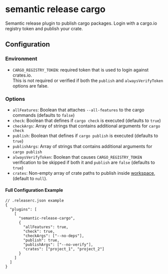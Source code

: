 # semantic release cargo

Semantic release plugin to publish cargo packages.
Login with a cargo.io registry token and publish your crate.

## Configuration

### Environment

- `CARGO_REGISTRY_TOKEN`: required token that is used to login against crates.io.<br>
This is not required or verified if both the `publish` and `alwaysVerifyToken` options are false.

### Options

- `allFeatures`: Boolean that attaches `--all-features` to the cargo commands (defaults to `false`)
- `check`: Boolean that defines if `cargo check` is executed (defaults to `true`)
- `checkArgs`: Array of strings that contains additional arguments for `cargo check`
- `publish`: Boolean that defines if `cargo publish` is executed (defaults to `true`)
- `publishArgs`: Array of strings that contains additional arguments for `cargo publish`
- `alwaysVerifyToken`: Boolean that causes `CARGO_REGISTRY_TOKEN` verification to be skipped if both it and `publish` are `false` (defaults to `true`)
- `crates`: Non-empty array of crate paths to publish inside [workspace], (default to `null`).

[workspace]: https://doc.rust-lang.org/book/ch14-03-cargo-workspaces.html

#### Full Configuration Example

```jsonc
// .releaserc.json example
{
  "plugins": [
    [
      "semantic-release-cargo",
      {
        "allFeatures": true,
        "check": true,
        "checkArgs": ["--no-deps"],
        "publish": true,
        "publishArgs": ["--no-verify"],
        "crates": ["project_1", "project_2"]
      }
    ]
  ]
}
```

